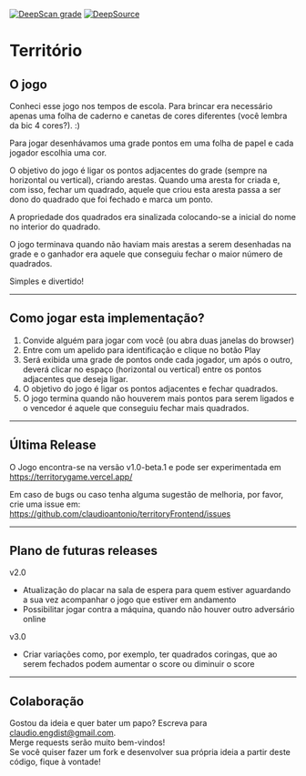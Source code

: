 [![DeepScan grade](https://deepscan.io/api/teams/12429/projects/15470/branches/309734/badge/grade.svg)](https://deepscan.io/dashboard#view=project&tid=12429&pid=15470&bid=309734)
[![DeepSource](https://deepsource.io/gh/claudioantonio/territoryFrontend.svg/?label=active+issues&show_trend=true)](https://deepsource.io/gh/claudioantonio/territoryFrontend/?ref=repository-badge)

# Território

## O jogo

Conheci esse jogo nos tempos de escola. Para brincar era necessário apenas uma folha de caderno e canetas de cores diferentes (você lembra da bic 4 cores?). :)

Para jogar desenhávamos uma grade pontos em uma folha de papel e cada jogador escolhia uma cor.

O objetivo do jogo é ligar os pontos adjacentes do grade (sempre na horizontal ou vertical), criando arestas. Quando uma aresta for criada e, com isso, fechar um quadrado, aquele que criou esta aresta passa a ser dono do quadrado que foi fechado e marca um ponto.

A propriedade dos quadrados era sinalizada colocando-se a inicial do nome no interior do quadrado.

O jogo terminava quando não haviam mais arestas a serem desenhadas na grade e o ganhador era aquele que conseguiu fechar o maior número de quadrados.

Simples e divertido!

----

## Como jogar esta implementação?

1. Convide alguém para jogar com você (ou abra duas janelas do browser)
2. Entre com um apelido para identificação e clique no botão Play
3. Será exibida uma grade de pontos onde cada jogador, um após o outro, deverá clicar no espaço (horizontal ou vertical) entre os pontos adjacentes que deseja ligar.
4. O objetivo do jogo é ligar os pontos adjacentes e fechar quadrados.
5. O jogo termina quando não houverem mais pontos para serem ligados e o vencedor é aquele que conseguiu fechar mais quadrados. 

----

## Última Release

O Jogo encontra-se na versão v1.0-beta.1 e pode ser experimentada em https://territorygame.vercel.app/

Em caso de bugs ou caso tenha alguma sugestão de melhoria, por favor, crie uma issue em: https://github.com/claudioantonio/territoryFrontend/issues

----

## Plano de futuras releases

v2.0
- Atualização do placar na sala de espera para quem estiver aguardando a sua vez acompanhar o jogo que estiver em andamento
- Possibilitar jogar contra a máquina, quando não houver outro adversário online

v3.0
- Criar variações como, por exemplo, ter quadrados coringas, que ao serem fechados podem aumentar o score ou diminuir o score

----

## Colaboração

Gostou da ideia e quer bater um papo? Escreva para claudio.engdist@gmail.com.  
Merge requests serão muito bem-vindos!  
Se você quiser fazer um fork e desenvolver sua própria ideia a partir deste código, fique à vontade!
